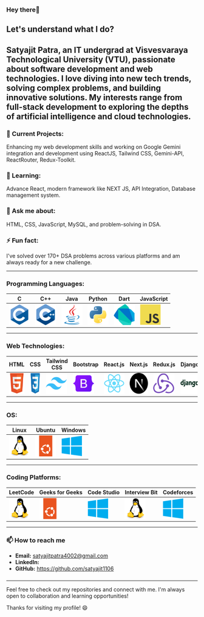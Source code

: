 ### Hey there👋
## Let's understand what I do? 

Satyajit Patra, an IT undergrad at Visvesvaraya Technological University (VTU), passionate about software development and web technologies. I love diving into new tech trends, solving complex problems, and building innovative solutions. My interests range from full-stack development to exploring the depths of artificial intelligence and cloud technologies. 
---
### 🔭 Current Projects: 
Enhancing my web development skills and working on Google Gemini integration and development using ReactJS, Tailwind CSS, Gemini-API, ReactRouter, Redux-Toolkit.

### 🌱 Learning: 
Advance React, modern framework like NEXT JS, API Integration, Database management system. 

### 💬 Ask me about:
HTML, CSS, JavaScript, MySQL, and problem-solving in DSA.

### ⚡ Fun fact: 
I've solved over 170+ DSA problems across various platforms and am always ready for a new challenge.

---

### Programming Languages:

| C | C++ | Java | Python | Dart | JavaScript |
|---|-----|------|--------|------|------------|
| <img src="https://github.com/devicons/devicon/blob/master/icons/c/c-original.svg" title="C" alt="C" width="55" height="55"/> | <img src="https://github.com/devicons/devicon/blob/master/icons/cplusplus/cplusplus-original.svg" title="C++" alt="C++" width="55" height="55"/> | <img src="https://github.com/devicons/devicon/blob/master/icons/java/java-original.svg" title="Java" alt="Java" width="55" height="55"/> | <img src="https://github.com/devicons/devicon/blob/master/icons/python/python-original.svg" title="Python" alt="Python" width="55" height="55"/> | <img src="https://github.com/devicons/devicon/blob/master/icons/dart/dart-original.svg" title="Dart" alt="Dart" width="55" height="55"/> | <img src="https://github.com/devicons/devicon/blob/master/icons/javascript/javascript-original.svg" title="JavaScript" alt="JavaScript" width="55" height="55"/> |

---

### Web Technologies:

| HTML | CSS | Tailwind CSS | Bootstrap | React.js | Next.js | Redux.js | Django |
|------|-----|--------------|-----------|----------|---------|----------|--------|
| <img src="https://github.com/devicons/devicon/blob/master/icons/html5/html5-original.svg" title="HTML5" alt="HTML5" width="55" height="55"/> | <img src="https://github.com/devicons/devicon/blob/master/icons/css3/css3-original.svg" title="CSS3" alt="CSS3" width="55" height="55"/> | <img src="https://github.com/devicons/devicon/blob/master/icons/tailwindcss/tailwindcss-original.svg" title="Tailwind CSS" alt="Tailwind CSS" width="55" height="55"/> | <img src="https://github.com/devicons/devicon/blob/master/icons/bootstrap/bootstrap-original.svg" title="Bootstrap" alt="Bootstrap" width="55" height="55"/> | <img src="https://github.com/devicons/devicon/blob/master/icons/react/react-original.svg" title="React.js" alt="React.js" width="55" height="55"/> | <img src="https://github.com/devicons/devicon/blob/master/icons/nextjs/nextjs-original.svg" title="Next.js" alt="Next.js" width="55" height="55"/> | <img src="https://github.com/devicons/devicon/blob/master/icons/redux/redux-original.svg" title="Redux.js" alt="Redux.js" width="55" height="55"/> | <img src="https://github.com/devicons/devicon/blob/master/icons/django/django-plain-wordmark.svg" title="Django" alt="Django" width="55" height="55"/> |

---

### OS:

| Linux | Ubuntu | Windows |
|----------|----------|----------|
| <img src="https://github.com/devicons/devicon/blob/master/icons/linux/linux-original.svg" title="Linux" alt="Linux" width="55" height="55"/> | <img src="https://github.com/devicons/devicon/blob/master/icons/ubuntu/ubuntu-original.svg" title="Ubuntu" alt="Ubuntu" width="55" height="55"/> | <img src="https://github.com/devicons/devicon/blob/master/icons/windows8/windows8-original.svg" title="Windows" alt="Windows" width="55" height="55"/> |

---

### Coding Platforms:

| LeetCode | Geeks for Geeks | Code Studio | Interview Bit | Codeforces |
|----------|-----------------|-------------|---------------|------------|
| <img src="https://github.com/devicons/devicon/blob/master/icons/linux/linux-original.svg" title="LeetCode" alt="LeetCode" width="55" height="55"/> | <img src="https://github.com/devicons/devicon/blob/master/icons/ubuntu/ubuntu-original.svg" title="Geeks for Geeks" alt="Geeks for Geeks" width="55" height="55"/> | <img src="https://github.com/devicons/devicon/blob/master/icons/windows8/windows8-original.svg" title="Code Studio" alt="Code Studio" width="55" height="55"/> | <img src="https://github.com/devicons/devicon/blob/master/icons/linux/linux-original.svg" title="Interview Bit" alt="Interview Bit" width="55" height="55"/> | <img src="https://github.com/devicons/devicon/blob/master/icons/windows8/windows8-original.svg" title="Codeforces" alt="Codeforces" width="55" height="55"/> |


---

### 📫 How to reach me

- **Email:** satyajitpatra4002@gmail.com
- **LinkedIn:** 
- **GitHub:** https://github.com/satyajit1106


### 
---
Feel free to check out my repositories and connect with me. I'm always open to collaboration and learning opportunities!

Thanks for visiting my profile! 😄
